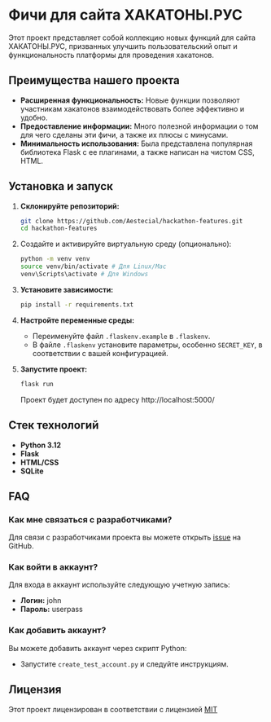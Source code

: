 # Фичи для сайта ХАКАТОНЫ.РУС

Этот проект представляет собой коллекцию новых функций для сайта ХАКАТОНЫ.РУС, призванных улучшить пользовательский опыт и функциональность платформы для проведения хакатонов.

## Преимущества нашего проекта

- **Расширенная функциональность:** Новые функции позволяют участникам хакатонов взаимодействовать более эффективно и удобно.
- **Предоставление информации:** Много полезной информации о том для чего сделаны эти фичи, а также их плюсы с минусами.
- **Минимальность использования:** Была представлена популярная библиотека Flask с ее плагинами, а также написан на чистом CSS, HTML.

## Установка и запуск

1. **Склонируйте репозиторий:**

   ```bash
   git clone https://github.com/Aestecial/hackathon-features.git
   cd hackathon-features
   ```
2. Создайте и активируйте виртуальную среду (опционально):
   
   ```bash
   python -m venv venv
   source venv/bin/activate # Для Linux/Mac
   venv\Scripts\activate # Для Windows
   ```
3. **Установите зависимости:**

   ```bash
   pip install -r requirements.txt
   ```

4. **Настройте переменные среды:**

   - Переименуйте файл `.flaskenv.example` в `.flaskenv`.
   - В файле `.flaskenv` установите параметры, особенно `SECRET_KEY`, в соответствии с вашей конфигурацией.

5. **Запустите проект:**

   ```bash
   flask run
   ```

   Проект будет доступен по адресу http://localhost:5000/

## Стек технологий

- **Python 3.12**
- **Flask**
- **HTML/CSS**
- **SQLite**

## FAQ

### Как мне связаться с разработчиками?

Для связи с разработчиками проекта вы можете открыть [issue](https://github.com/Aestecial/hackathon-features/issues) 
на GitHub.

### Как войти в аккаунт?

Для входа в аккаунт используйте следующую учетную запись:

- **Логин:** john
- **Пароль:** userpass

### Как добавить аккаунт?

Вы можете добавить аккаунт через скрипт Python:
- Запустите `create_test_account.py` и следуйте инструкциям.

## Лицензия

Этот проект лицензирован в соответствии с лицензией [MIT](LICENSE)